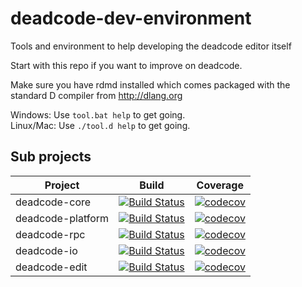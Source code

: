 # deadcode-dev-environment

Tools and environment to help developing the deadcode editor itself 

Start with this repo if you want to improve on deadcode.

Make sure you have rdmd installed which comes packaged with the standard D compiler from http://dlang.org

Windows: Use `tool.bat help` to get going.   
Linux/Mac: Use `./tool.d help` to get going.

## Sub projects

Project | Build | Coverage
--- | --- | ---
deadcode-core | [![Build Status](https://travis-ci.org/jcd/deadcode-core.svg?branch=master)](https://travis-ci.org/jcd/deadcode-core) | [![codecov](https://codecov.io/gh/jcd/deadcode-core/branch/master/graph/badge.svg)](https://codecov.io/gh/jcd/deadcode-core)
deadcode-platform | [![Build Status](https://travis-ci.org/jcd/deadcode-platform.svg?branch=master)](https://travis-ci.org/jcd/deadcode-platform) | [![codecov](https://codecov.io/gh/jcd/deadcode-platform/branch/master/graph/badge.svg)](https://codecov.io/gh/jcd/deadcode-platform)
deadcode-rpc | [![Build Status](https://travis-ci.org/jcd/deadcode-rpc.svg?branch=master)](https://travis-ci.org/jcd/deadcode-rpc) | [![codecov](https://codecov.io/gh/jcd/deadcode-rpc/branch/master/graph/badge.svg)](https://codecov.io/gh/jcd/deadcode-rpc)
deadcode-io | [![Build Status](https://travis-ci.org/jcd/deadcode-io.svg?branch=master)](https://travis-ci.org/jcd/deadcode-io) | [![codecov](https://codecov.io/gh/jcd/deadcode-io/branch/master/graph/badge.svg)](https://codecov.io/gh/jcd/deadcode-io)
deadcode-edit | [![Build Status](https://travis-ci.org/jcd/deadcode-edit.svg?branch=master)](https://travis-ci.org/jcd/deadcode-edit) | [![codecov](https://codecov.io/gh/jcd/deadcode-edit/branch/master/graph/badge.svg)](https://codecov.io/gh/jcd/deadcode-edit)


